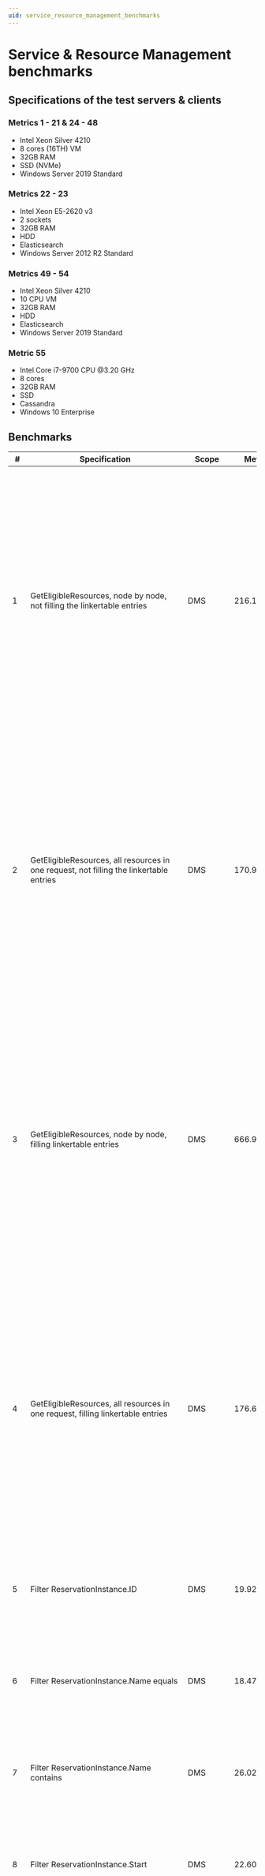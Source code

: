 ```yaml
---
uid: service_resource_management_benchmarks
---
```


# Service & Resource Management benchmarks

## Specifications of the test servers & clients

### Metrics 1 - 21 & 24 - 48

- Intel Xeon Silver 4210
- 8 cores (16TH) VM
- 32GB RAM
- SSD (NVMe)
- Windows Server 2019 Standard

### Metrics 22 - 23

- Intel Xeon E5-2620 v3
- 2 sockets
- 32GB RAM
- HDD
- Elasticsearch
- Windows Server 2012 R2 Standard

### Metrics 49 - 54

- Intel Xeon Silver 4210
- 10 CPU VM
- 32GB RAM
- HDD
- Elasticsearch
- Windows Server 2019 Standard

### Metric 55

- Intel Core i7-9700 CPU \@3.20 GHz
- 8 cores
- 32GB RAM
- SSD
- Cassandra
- Windows 10 Enterprise

## Benchmarks

| \# | Specification | Scope | Metric | Remarks | Configuration |
| -- | ------------- | ----- | ------ | ------- | ------------- |
| 1 | GetEligibleResources, node by node, not filling the linkertable entries | DMS | 216.10 ms | 1 protocol with 10 parameters (double/string, basic param (id, name, description, read and write)); 1 parameter per function; 10 functions per protocol;<br>10 main resource elements; 10 resources per element (functionguid, name, functionname, maindveDMAID, MainDVEElementID, LinkertableEntries, description, mode available, max concurrency maxvalue)<br>1 ServiceDefinition (name, description, empty graph, new GUID)<br>20 nodes in ServiceDefinition (id, position, configuration with random functionid)<br>20 overlapping ReservationInstances in the time range | Clean DMA, no other data.<br>The metric indicates the average time for requesting the eligible resources for all 20 nodes in 20 requests. |
| 2 | GetEligibleResources, all resources in one request, not filling the linkertable entries | DMS | 170.91 ms | 1 protocol with 10 parameters (double/string, basic param (id, name, description, read and write)); 1 parameter per function; 10 functions per protocol;<br>10 main resource elements; 10 resources per element (functionguid, name, functionname, maindveDMAID, MainDVEElementID, LinkertableEntries, description, mode available, max concurrency maxvalue)<br>1 ServiceDefinition (name, description, empty graph, new GUID)<br>20 nodes in ServiceDefinition (id, position, configuration with random functionid)<br>20 overlapping ReservationInstances in the time range; | Clean DMA, no other data.<br>The metric indicates the average time for requesting the eligible resources for all 20 nodes in 1 request. |
| 3 | GetEligibleResources, node by node, filling linkertable entries | DMS | 666.97 ms | 1 protocol with 10 parameters (double/string, basic param (id, name, description, read and write)); 1 parameter per function; 10 functions per protocol;<br>10 main resource elements; 10 resources per element (functionguid, name, functionname, maindveDMAID, MainDVEElementID, LinkertableEntries, description, mode available, max concurrency maxvalue)<br>1 ServiceDefinition (name, description, empty graph, new GUID)<br>20 nodes in ServiceDefinition (id, position, configuration with random functionid)<br>20 overlapping ReservationInstances in the time range; | Clean DMA, no other data.<br>The metric indicates the average time for requesting the eligible resources for all 20 nodes in 20 requests. |
| 4 | GetEligibleResources, all resources in one request, filling linkertable entries | DMS | 176.64 ms | 1 protocol with 10 parameters (double/string, basic param (id, name, description, read and write)); 1 parameter per function; 10 functions per protocol;<br>10 main resource elements; 10 resources per element (functionguid, name, functionname, maindveDMAID, MainDVEElementID, LinkertableEntries, description, mode available, max concurrency maxvalue)<br>1 ServiceDefinition (name, description, empty graph, new GUID)<br>20 nodes in ServiceDefinition (id, position, configuration with random functionid)<br>20 overlapping ReservationInstances in the time range; | Clean DMA, no other data.<br>The metric indicates the average time for requesting the eligible resources for all 20 nodes in 1 request. |
| 5 | Filter ReservationInstance.ID | DMS | 19.92 ms | Based on 200 non-overlapping ReservationInstances (name, serviceDefinitionID, status confirmed, enhancedserviceProtocolID, new GUID, serviceID)<br>6 events, basic Script:eventname||reservationid<br>40 properties (random word);<br>1 ServiceDefinition (name, description, empty graph, new GUID)<br>10 nodes in ServiceDefinition (id, position, configuration with random functionid) | 200 ReservationInstances, no other data.<br>The metric indicates the average hit time, i.e. "total time to filter" divided by "the number of items returned". |
| 6 | Filter ReservationInstance.Name equals | DMS | 18.47 ms | Based on 200 non-overlapping ReservationInstances (name, serviceDefinitionID, status confirmed, enhancedserviceProtocolID, new GUID, serviceID)<br>6 events, basic Script:eventname||reservationid<br>40 properties (random word);<br>1 ServiceDefinition (name, description, empty graph, new GUID)<br>10 nodes in ServiceDefinition (id, position, configuration with random functionid) | 200 ReservationInstances, no other data.<br>The metric indicates the average hit time, i.e. "total time to filter" divided by "the number of items returned". |
| 7 | Filter ReservationInstance.Name contains | DMS | 26.02 ms | Based on 200 non-overlapping ReservationInstances (name, serviceDefinitionID, status confirmed, enhancedserviceProtocolID, new GUID, serviceID)<br>6 events, basic Script:eventname||reservationid<br>40 properties (random word);<br>1 ServiceDefinition (name, description, empty graph, new GUID)<br>10 nodes in ServiceDefinition (id, position, configuration with random functionid) | 200 ReservationInstances, no other data.<br>The metric indicates the average hit time, i.e. "total time to filter" divided by "the number of items returned". |
| 8 | Filter ReservationInstance.Start | DMS | 22.60 ms | Based on 200 non-overlapping ReservationInstances (name, serviceDefinitionID, status confirmed, enhancedserviceProtocolID, new GUID, serviceID)<br>6 events, basic Script:eventname||reservationid<br>40 properties (random word);<br>1 ServiceDefinition (name, description, empty graph, new GUID)<br>10 nodes in ServiceDefinition (id, position, configuration with random functionid) | 200 ReservationInstances, no other data.<br>The metric indicates the average hit time, i.e. "total time to filter" divided by "the number of items returned". |
| 9 | Filter ReservationInstance.End | DMS | 21.11 ms | Based on 200 non-overlapping ReservationInstances (name, serviceDefinitionID, status confirmed, enhancedserviceProtocolID, new GUID, serviceID)<br>6 events, basic Script:eventname||reservationid<br>40 properties (random word);<br>1 ServiceDefinition (name, description, empty graph, new GUID)<br>10 nodes in ServiceDefinition (id, position, configuration with random functionid) | 200 ReservationInstances, no other data.<br>The metric indicates the average hit time, i.e. "total time to filter" divided by "the number of items returned". |
| 10 | Filter ReservationInstance.Properties | DMS | 18.31 ms | Based on 200 non-overlapping ReservationInstances (name, serviceDefinitionID, status confirmed, enhancedserviceProtocolID, new GUID, serviceID)<br>6 events, basic Script:eventname||reservationid<br>40 properties (random word);<br>1 ServiceDefinition (name, description, empty graph, new GUID)<br>10 nodes in ServiceDefinition (id, position, configuration with random functionid) | 200 ReservationInstances, no other data.<br>The metric indicates the average hit time, i.e. "total time to filter" divided by "the number of items returned". |
| 11 | Filter ReservationInstance.ServiceDefinitionID | DMS | 19.09 ms | Based on 200 non-overlapping ReservationInstances (name, serviceDefinitionID, status confirmed, enhancedserviceProtocolID, new GUID, serviceID)<br>6 events, basic Script:eventname||reservationid<br>40 properties (random word);<br>1 ServiceDefinition (name, description, empty graph, new GUID)<br>10 nodes in ServiceDefinition (id, position, configuration with random functionid) | 200 ReservationInstances, no other data.<br>The metric indicates the average hit time, i.e. "total time to filter" divided by "the number of items returned". |
| 12 | Filter ServiceDefinition.ID | DMS | 16.29 ms | Based on 200 ServiceDefinitions (name, description, empty graph, new GUID)<br>10 nodes in ServiceDefinition (id, position, configuration with random functionid)<br>40 properties (random word) | 200 ServiceDefinitions, no other data.<br>The metric indicates the average hit time, i.e. "total time to filter" divided by "the number of items returned". |
| 13 | Filter ServiceDefinition.Name equals | DMS | 17.16 ms | Based on 200 ServiceDefinitions (name, description, empty graph, new GUID)<br>10 nodes in DeviceDefinition (id, position, configuration with random functionid)<br>40 properties (random word) | 200 ServiceDefinitions, no other data.<br>The metric indicates the average hit time, i.e. "total time to filter" divided by "the number of items returned". |
| 14 | Filter ServiceDefinition.Name contains | DMS | 21.24 ms | Based on 200 ServiceDefinitions (name, description, empty graph, new GUID)<br>10 nodes in ServiceDefinition (id, position, configuration with random functionid)<br>40 properties (random word) | 200 ServiceDefinitions, no other data.<br>The metric indicates the average hit time, i.e. "total time to filter" divided by "the number of items returned". |
| 15 | Filter ServiceDefinition.Description equals | DMS | 17.74 ms | Based on 200 ServiceDefinitions (name, description, empty graph, new GUID)<br>10 nodes in ServiceDefinition (id, position, configuration with random functionid)<br>40 properties (random word) | 200 ServiceDefinitions, no other data.<br>The metric indicates the average hit time, i.e. "total time to filter" divided by "the number of items returned". |
| 16 | Filter ServiceDefinition.Description contains | DMS | 22.92 ms | Based on 200 ServiceDefinitions (name, description, empty graph, new GUID)<br>10 nodes in ServiceDefinition (id, position, configuration with random functionid)<br>40 properties (random word) | 200 ServiceDefinitions, no other data.<br>The metric indicates the average hit time, i.e. "total time to filter" divided by "the number of items returned". |
| 17 | Filter ServiceDefinition.CreatedAt | DMS | 19.11 ms | Based on 200 ServiceDefinitions (name, description, empty graph, new GUID)<br>10 nodes in ServiceDefinition (id, position, configuration with random functionid)<br>40 properties (random word) | 200 ServiceDefinitions, no other data.<br>The metric indicates the average hit time, i.e. "total time to filter" divided by "the number of items returned". |
| 18 | Filter ServiceDefinition.LastModified | DMS | 19.43 ms | Based on 200 ServiceDefinitions (name, description, empty graph, new GUID)<br>10 nodes in ServiceDefinition (id, position, configuration with random functionid)<br>40 properties (random word) | 200 ServiceDefinitions, no other data.<br>The metric indicates the average hit time, i.e. "total time to filter" divided by "the number of items returned". |
| 19 | Filter ServiceDefinition.Properties | DMS | 15.42 ms | Based on 200 ServiceDefinitions (name, description, empty graph, new GUID)<br>10 nodes in ServiceDefinition (id, position, configuration with random functionid)<br>40 properties (random word) | 200 ServiceDefinitions, no other data.<br>The metric indicates the average hit time, i.e. "total time to filter" divided by "the number of items returned". |
| 20 | Filter ReservationDefinition.ID | DMS | 23.47 ms | Based on 200 ReservationDefinitions (name, description, empty graph, new GUID)<br>10 nodes in Definition (id, position, configuration with random functionid)<br>40 properties (random word) | 200 ReservationDefinitions, no other data.<br>The metric indicates the average hit time, i.e. "total time to filter" divided by "the number of items returned". |
| 21 | Filter ReservationDefinition.Name equals | DMS | 21.94 ms | Based on 200 ReservationDefinitions (name, description, empty graph, new GUID)<br>10 nodes in Definition (id, position, configuration with random functionid)<br>40 properties (random word) | 200 ReservationDefinitions, no other data.<br>The metric indicates the average hit time, i.e. "total time to filter" divided by "the number of items returned". |
| 22 | Time it takes to add 10,000 service definitions | DMA | 1,168 s |||
| 23 | Time it takes to delete 10,000 service definitions | DMA | 309 s |||
| 24 | Filter ReservationDefinition.Name contains | DMS | 23.94 ms | Based on 200 ReservationDefinitions (name, description, empty graph, new GUID)<br>10 nodes in Definition (id, position, configuration with random functionid)<br>40 properties (random word) | 200 ReservationDefinitions, no other data.<br>The metric indicates the average hit time, i.e. "total time to filter" divided by "the number of items returned". |
| 25 | Filter ReservationDefinition.Properties | DMS | 22.23 ms | Based on 200 ReservationDefinitions (name, description, empty graph, new GUID)<br>10 nodes in Definition (id, position, configuration with random functionid)<br>40 properties (random word) | 200 ReservationDefinitions, no other data.<br>The metric indicates the average hit time, i.e. "total time to filter" divided by "the number of items returned". |
| 26 | Filter ReservationDefinition.ServiceID | DMS | 22.72 ms | Based on 200 ReservationDefinitions (name, description, empty graph, new GUID)<br>10 nodes in Definition (id, position, configuration with random functionid)<br>40 properties (random word) | 200 ReservationDefinitions, no other data.<br>The metric indicates the average hit time, i.e. "total time to filter" divided by "the number of items returned". |
| 27 | Filter SRMServiceInfo.ServiceID | DMS | 16.04 ms | Based on 200 SRMServiceInfo items (Name, Description, ServiceDefinitionId, ServiceResources)<br>10 nodes in Definition (id, position, configuration with random functionid)<br>40 properties random word; | 200 SRMServiceInfo items, no other data.<br>The metric indicates the average hit time, i.e. "total time to filter" divided by "the number of items returned". |
| 28 | Filter SRMServiceInfo.Name equals | DMS | 16.32 ms | Based on 200 SRMServiceInfo items (Name, Description, ServiceDefinitionId, ServiceResources)<br>10 nodes in Definition (id, position, configuration with random functionid)<br>40 properties random word; | 200 SRMServiceInfo items, no other data.<br>The metric indicates the average hit time, i.e. "total time to filter" divided by "the number of items returned". |
| 29 | Filter SRMServiceInfo.Name contains | DMS | 21.50 ms | Based on 200 SRMServiceInfo items (Name, Description, ServiceDefinitionId, ServiceResources)<br>10 nodes in Definition (id, position, configuration with random functionid)<br>40 properties random word; | 200 SRMServiceInfo items, no other data.<br>The metric indicates the average hit time, i.e. "total time to filter" divided by "the number of items returned". |
| 30 | Filter SRMServiceInfo.Description equals | DMS | 16.38 ms | Based on 200 SRMServiceInfo items (Name, Description, ServiceDefinitionId, ServiceResources)<br>10 nodes in Definition (id, position, configuration with random functionid)<br>40 properties random word; | 200 SRMServiceInfo items, no other data.<br>The metric indicates the average hit time, i.e. "total time to filter" divided by "the number of items returned". |
| 31 | Filter SRMServiceInfo.Description contains | DMS | 21.59 ms | Based on 200 SRMServiceInfo items (Name, Description, ServiceDefinitionId, ServiceResources)<br>10 nodes in Definition (id, position, configuration with random functionid)<br>40 properties random word; | 200 SRMServiceInfo items, no other data.<br>The metric indicates the average hit time, i.e. "total time to filter" divided by "the number of items returned". |
| 32 | Filter SRMServiceInfo.CreatedAt | DMS | 17.79 ms | Based on 200 SRMServiceInfo items (Name, Description, ServiceDefinitionId, ServiceResources)<br>10 nodes in Definition (id, position, configuration with random functionid)<br>40 properties random word; | 200 SRMServiceInfo items, no other data.<br>The metric indicates the average hit time, i.e. "total time to filter" divided by "the number of items returned". |
| 33 | Filter SRMServiceInfo.LastModifiedAt | DMS | 22.32 ms | Based on 200 SRMServiceInfo items (Name, Description, ServiceDefinitionId, ServiceResources)<br>10 nodes in Definition (id, position, configuration with random functionid)<br>40 properties random word; | 200 SRMServiceInfo items, no other data.<br>The metric indicates the average hit time, i.e. "total time to filter" divided by "the number of items returned". |
| 34 | Filter SRMServiceInfo.Properties | DMS | 15.21 ms | Based on 200 SRMServiceInfo items (Name, Description, ServiceDefinitionId, ServiceResources)<br>10 nodes in Definition (id, position, configuration with random functionid)<br>40 properties random word; | 200 SRMServiceInfo items, no other data.<br>The metric indicates the average hit time, i.e. "total time to filter" divided by "the number of items returned". |
| 35 | Creating 1,000 ReservationInstances | DMS | 179,063.43 ms | ReservationInstances contain between 10 and 200 resources (id, description, name, maxconcurrency 1000) and have 4 events (OnStarting, OnStarted, OnStopping, OnStopped) configured. They are scheduled to start between 2 hours and 3 days. | 200 resources, no other data. |
| 36 | Reading all 1,000 ReservationInstances | DMS | 11,881.99 ms | ReservationInstances contain between 10 and 200 resources (id, description, name, maxconcurrency 1000) and have 4 events (OnStarting, OnStarted, OnStopping, OnStopped) configured. They are scheduled to start between 2 hours and 3 days. | 200 resources, no other data. |
| 37 | Deleting 1,000 ReservationInstances | DMS | 157,858.89 ms | ReservationInstances contain between 10 and 200 resources (id, description, name, maxconcurrency 1000) and have 4 events (OnStarting, OnStarted, OnStopping, OnStopped) configured. They are scheduled to start between 2 hours and 3 days. | 200 resources, no other data. |
| 38 | Start ReservationInstances | DMS | 66.97 s | Based on 200 ReservationInstances with the same start time; This is the time until all are started.<br>ReservationInstance configuration:<br>10 resources (Name, available, max capacity 999999), status confirmed, name | Clean DMA, no other data.<br> Metric indicates the time until all ReservationInstances are started, measured using an information event output by the configured start script. |
| 39 | Stopping ReservationInstances | DMS | 21.76 s | Based on 200 ReservationInstances with the same start time; This is the time until all are started.<br>ReservationInstance configuration:<br>10 resources (Name, available, max capacity 999999), status confirmed, name | Clean DMA, no other data.<br>Metric indicates the time until all ReservationInstances are started, measured using an information event output by the configured stop script |
| 40 | Event start delays | DMS | 19.47 s | Based on 200 ReservationInstances with the same start time; This is the time until all are started.<br>ReservationInstance configuration:<br>10 resources (Name, available, max capacity 999999), status confirmed, name | Clean DMA, no other data.<br>Metric indicates the time until all ReservationInstances are started, measured using the time at which the ResourceManagerEventMessage with status "Ongoing" for the reservation is received. |
| 41 | Event stop delays | DMS | 18.99 s | Based on 200 ReservationInstances with the same start time; This is the time until all are started.<br>ReservationInstance configuration:<br>10 resources (Name, available, max capacity 999999), status confirmed, name | Clean DMA, no other data.<br>Metric indicates the time until all ReservationInstances are started, measured using the time at which the ResourceManagerEventMessage with status "Ended" for the reservation is received. |
| 42 | Create 500 ServiceDefinitions | DMS | 5.29 s | The service definitions only have a name and an ID. | Clean DMA, no other data. |
| 43 | Deleting 500 ServiceDefinitions | DMS | 15.48 s | The service definitions only have a name and an ID. | 500 ServiceDefinitions, no other data. |
| 44 | Create 500 ServiceDefinitions | DMS | 9.24 s | The service definitions only have a name and an ID.<br>The reservation instances only have a name, an ID and a status, and are scheduled to start immediately after creation and take 1 day. | 250 ReservationInstances |
| 45 | Deleting 500 ServiceDefinitions | DMS | 24.77 s | The service definitions only have a name and and ID.<br>The reservation instances only have a name, an ID and a status, and are scheduled to start immediately after creation and take 1 day. | 250 ReservationInstances and 500 ServiceDefinitions, no other data. |
| 46 | Create 1,000 Resources | DMS | 1.14 s | The resources contain an ID, a name, a description and 1 capacity. | Clean DMA, no other data. |
| 47 | Create 1,000 Resources | DMS | 1.22 s | The resources contain an ID, a name, a description and 1 capacity. | 1,000 existing resources, no other data. |
| 48 | Delete 1,000 Resources | DMS | 16.07 s | The resources contain an ID, a name, a description and 1 capacity. | 2,000 existing resources, no other data. |
| 49 | SRM standard solution: 15 single bookings with 18 resources - average creation time | DMS | 9.7 s |||
| 50 | SRM standard solution: 5 contributing bookings with 4 resources - average creation time | DMS | 5.6 s |||
| 51 | SRM standard solution: 5 contributing bookings with 4 resources - average convert time | DMS | 3.7 s |||
| 52 | SRM standard solution: 5 main bookings with 2 resources & 1 contributing booking – average creation time | DMS | 6 s |||
| 53 | SRM standard solution: Service creation delay | DMS | 28.4 s |||
| 54 | SRM standard solution: Service deleting delay | DMS | 18.9 s |||
| 55 | Bookings app with 5000 bookings in viewport/timerange | DataMiner Cube | 1 s | Follow mode enabled (= update every second), initial loading around 2.5 s | Running Automation script "RT_SRM_Resource_5000bookings_NoProperties" |
